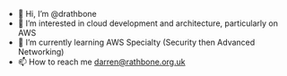 - 👋 Hi, I’m @drathbone
- 👀 I’m interested in cloud development and architecture, particularly on AWS
- 🌱 I’m currently learning AWS Specialty (Security then Advanced Networking)
- 📫 How to reach me darren@rathbone.org.uk

<!---
drathbone/drathbone is a ✨ special ✨ repository because its `README.md` (this file) appears on your GitHub profile.
You can click the Preview link to take a look at your changes.
--->
